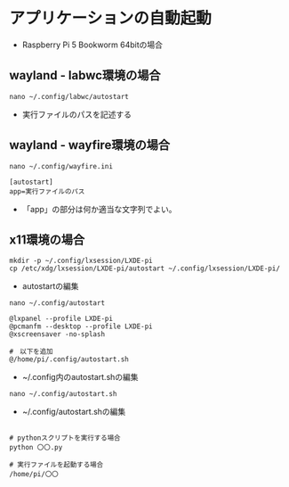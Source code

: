 # アプリケーションの自動起動

* Raspberry Pi 5 Bookworm 64bitの場合

## wayland - labwc環境の場合

```
nano ~/.config/labwc/autostart
```

* 実行ファイルのパスを記述する


## wayland - wayfire環境の場合

```
nano ~/.config/wayfire.ini
```

```
[autostart]
app=実行ファイルのパス
```
* 「app」の部分は何か適当な文字列でよい。



## x11環境の場合

```
mkdir -p ~/.config/lxsession/LXDE-pi
cp /etc/xdg/lxsession/LXDE-pi/autostart ~/.config/lxsession/LXDE-pi/
```

* autostartの編集

```
nano ~/.config/autostart
```

```
@lxpanel --profile LXDE-pi
@pcmanfm --desktop --profile LXDE-pi
@xscreensaver -no-splash

#　以下を追加
@/home/pi/.config/autostart.sh
```

* ~/.config内のautostart.shの編集

```
nano ~/.config/autostart.sh
```

* ~/.config/autostart.shの編集

```

# pythonスクリプトを実行する場合
python 〇〇.py

# 実行ファイルを起動する場合
/home/pi/〇〇

```